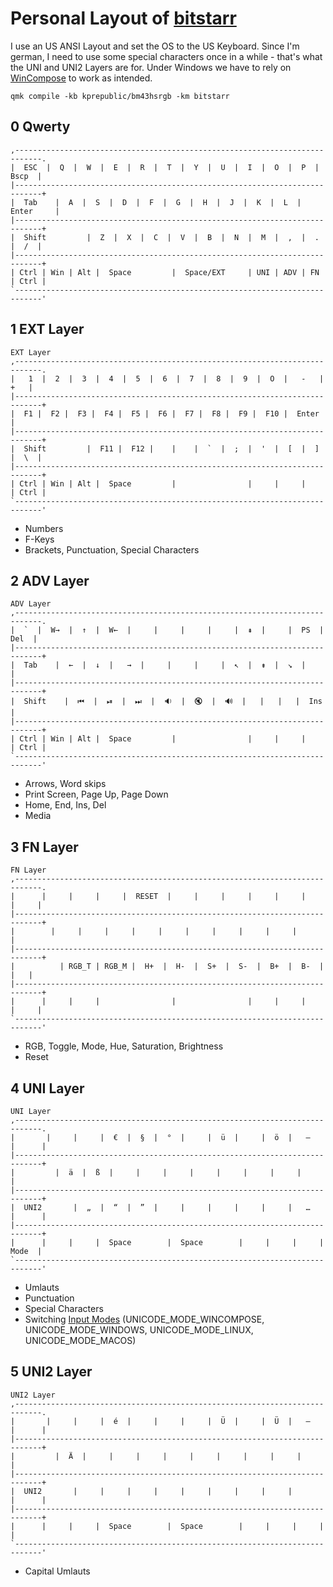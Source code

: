 # Personal Layout of [bitstarr](https://github.com/bitstarr)

I use an US ANSI Layout and set the OS to the US Keyboard. Since I'm german, I need to use some special characters once in a while - that's what the UNI and UNI2 Layers are for. Under Windows we have to rely on [WinCompose](https://github.com/samhocevar/wincompose) to work as intended.

    qmk compile -kb kprepublic/bm43hsrgb -km bitstarr

## 0 Qwerty
```
,----------------------------------------------------------------------------.
|  ESC  |  Q  |  W  |  E  |  R  |  T  |  Y  |  U  |  I  |  O  |  P  |  Bscp  |
|----------------------------------------------------------------------------+
|  Tab    |  A  |  S  |  D  |  F  |  G  |  H  |  J  |  K  |  L  |  Enter     |
|----------------------------------------------------------------------------+
|  Shift         |  Z  |  X  |  C  |  V  |  B  |  N  |  M  |  ,  |  .  |  /  |
|----------------------------------------------------------------------------+
| Ctrl | Win | Alt |  Space         |  Space/EXT     | UNI | ADV | FN | Ctrl |
`----------------------------------------------------------------------------'
```

## 1 EXT Layer
```
EXT Layer
,----------------------------------------------------------------------------.
|   1  |  2  |  3  |  4  |  5  |  6  |  7  |  8  |  9  |  O  |   -   |   +   |
|----------------------------------------------------------------------------+
|  F1 |  F2 |  F3 |  F4 |  F5 |  F6 |  F7 |  F8 |  F9 |  F10 |  Enter        |
|----------------------------------------------------------------------------+
|  Shift         |  F11 |  F12 |    |    |  `  |  ;  |  '  |  [  |  ]  |  \  |
|----------------------------------------------------------------------------+
| Ctrl | Win | Alt |  Space         |                |     |     |    | Ctrl |
`----------------------------------------------------------------------------'
```

* Numbers
* F-Keys
* Brackets, Punctuation, Special Characters

## 2 ADV Layer
```
ADV Layer
,----------------------------------------------------------------------------.
|  `  |  W→  |  ↑  |  W←  |     |     |     |     |  ⇞  |     |  PS  |  Del  |
|----------------------------------------------------------------------------+
|  Tab    |  ←  |  ↓  |   →  |     |     |     |  ↖  |  ⇟  |  ↘︎  |           |
|----------------------------------------------------------------------------+
|  Shift    |  ⏮  |  ⏯  |  ⏭  |  🔉  |  🔇  |  🔊  |   |   |   |  Ins  |
|----------------------------------------------------------------------------+
| Ctrl | Win | Alt |  Space         |                |     |     |    | Ctrl |
`----------------------------------------------------------------------------'
```

* Arrows, Word skips
* Print Screen, Page Up, Page Down
* Home, End, Ins, Del
* Media

## 3 FN Layer
```
FN Layer
,----------------------------------------------------------------------------.
|      |     |     |     |  RESET  |     |     |     |     |     |     |     |
|----------------------------------------------------------------------------+
|        |     |     |     |     |     |     |     |     |     |             |
|----------------------------------------------------------------------------+
|          | RGB_T | RGB_M |  H+  |  H-  |  S+  |  S-  |  B+  |  B-  |   |   |
|----------------------------------------------------------------------------+
|      |     |     |                |                |     |     |     |     |
`----------------------------------------------------------------------------'
```

* RGB, Toggle, Mode, Hue, Saturation, Brightness
* Reset

## 4 UNI Layer
```
UNI Layer
,----------------------------------------------------------------------------.
|       |     |     |  €  |  §  |  °  |     |  ü  |     |  ö  |   –   |      |
|----------------------------------------------------------------------------+
|         |  ä  |  ß  |     |     |     |     |     |     |     |            |
|----------------------------------------------------------------------------+
|  UNI2       |  „  |  “  |  ”  |     |     |     |     |     |   …   |      |
|----------------------------------------------------------------------------+
|      |     |     |  Space        |  Space        |     |     |     | Mode  |
`----------------------------------------------------------------------------'
```

* Umlauts
* Punctuation
* Special Characters
* Switching [Input Modes](https://beta.docs.qmk.fm/using-qmk/software-features/feature_unicode#2-input-modes-id-input-modes) (UNICODE_MODE_WINCOMPOSE, UNICODE_MODE_WINDOWS, UNICODE_MODE_LINUX, UNICODE_MODE_MACOS)

## 5 UNI2 Layer
```
UNI2 Layer
,----------------------------------------------------------------------------.
|       |     |     |  é  |     |     |     |  Ü  |     |  Ü  |   —   |      |
|----------------------------------------------------------------------------+
|         |  Ä  |     |     |     |     |     |     |     |     |            |
|----------------------------------------------------------------------------+
|  UNI2       |     |     |     |     |     |     |     |     |       |      |
|----------------------------------------------------------------------------+
|      |     |     |  Space        |  Space        |     |     |     |       |
`----------------------------------------------------------------------------'
```

* Capital Umlauts